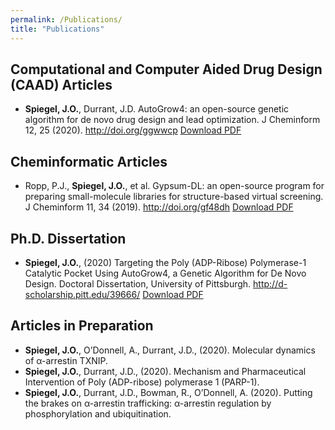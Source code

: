 ```yaml
---
permalink: /Publications/
title: "Publications"
---
```


## Computational and Computer Aided Drug Design (CAAD) Articles

- **Spiegel, J.O.**, Durrant, J.D. AutoGrow4: an open-source genetic algorithm for de novo drug design and lead optimization. J Cheminform 12, 25 (2020). <http://doi.org/ggwwcp>
    <a id="raw-url" href="https://jacob-spiegel.github.io/Jacob-Spiegel/assets/Papers/AutoGrow4_2020.pdf">Download PDF</a>


## Cheminformatic Articles

- Ropp, P.J., **Spiegel, J.O.**, et al. Gypsum-DL: an open-source program for preparing small-molecule libraries for structure-based virtual screening. J Cheminform 11, 34 (2019). <http://doi.org/gf48dh>
    <a id="raw-url" href="https://jacob-spiegel.github.io/Jacob-Spiegel/assets/Papers/AutoGrow4_2020.pdf">Download PDF</a>

## Ph.D. Dissertation
- **Spiegel, J.O.**, (2020) Targeting the Poly (ADP-Ribose) Polymerase-1 Catalytic Pocket Using AutoGrow4, a Genetic Algorithm for De Novo Design. Doctoral Dissertation, University of Pittsburgh. <http://d-scholarship.pitt.edu/39666/>
    <a id="raw-url" href="/home/jacob/Documents/WEB/Jacob-Spiegel.github.io/assets/Papers/Jacob_Spiegel_Thesis.pdf">Download PDF</a>

## Articles in Preparation
- **Spiegel, J.O.**, O’Donnell, A., Durrant, J.D., (2020). Molecular dynamics of α-arrestin TXNIP. 
- **Spiegel, J.O.**, Durrant, J.D., (2020). Mechanism and Pharmaceutical Intervention of Poly (ADP-ribose) polymerase 1 (PARP-1). 
- **Spiegel, J.O.**, Durrant, J.D., Bowman, R., O’Donnell, A. (2020). Putting the brakes on α-arrestin trafficking: α-arrestin regulation by phosphorylation and ubiquitination.

